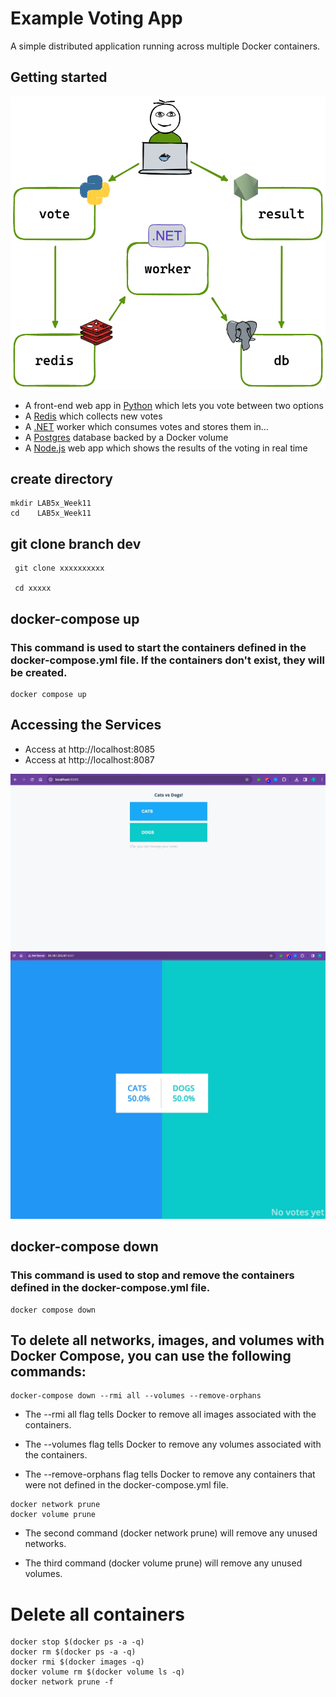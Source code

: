 # Example Voting App

A simple distributed application running across multiple Docker containers.

## Getting started

![Architecture diagram](architecture.excalidraw.png)

* A front-end web app in [Python](/vote) which lets you vote between two options
* A [Redis](https://hub.docker.com/_/redis/) which collects new votes
* A [.NET](/worker/) worker which consumes votes and stores them in…
* A [Postgres](https://hub.docker.com/_/postgres/) database backed by a Docker volume
* A [Node.js](/result) web app which shows the results of the voting in real time



## create directory

   
    mkdir LAB5x_Week11
    cd    LAB5x_Week11
    

## git clone branch dev
    
    
   ```
    git clone xxxxxxxxxx
     
    cd xxxxx   
```



## docker-compose up
### This command is used to start the containers defined in the docker-compose.yml file. If the containers don't exist, they will be created.

```
docker compose up

```

## Accessing the Services

* Access  at http://localhost:8085
* Access  at http://localhost:8087


![results1](./images/s1.jpg)
![results2](./images/s2.jpg)


## docker-compose down
### This command is used to stop and remove the containers defined in the docker-compose.yml file.


```
docker compose down

```


## To delete all networks, images, and volumes with Docker Compose, you can use the following commands:

```
docker-compose down --rmi all --volumes --remove-orphans
```


* The --rmi all flag tells Docker to remove all images associated with the containers.

* The --volumes flag tells Docker to remove any volumes associated with the containers.

* The --remove-orphans flag tells Docker to remove any containers that were not defined in the docker-compose.yml file.

```
docker network prune
docker volume prune
```

* The second command (docker network prune) will remove any unused networks.

* The third command (docker volume prune) will remove any unused volumes.




# Delete all containers

```
docker stop $(docker ps -a -q)  
docker rm $(docker ps -a -q) 
docker rmi $(docker images -q) 
docker volume rm $(docker volume ls -q)  
docker network prune -f
```